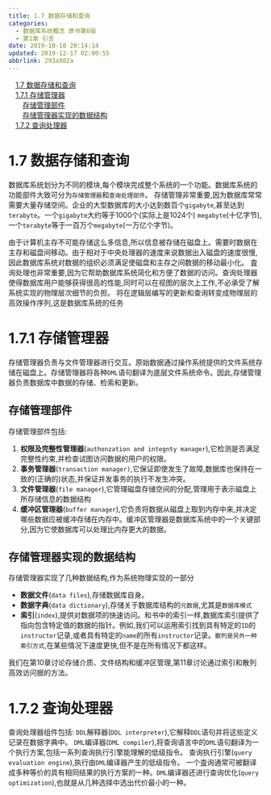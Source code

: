 ```yaml
---
title: 1.7 数据存储和查询
categories: 
  - 数据库系统概念 原书第6版
  - 第1章 引言
date: 2019-10-10 20:14:14
updated: 2019-12-17 02:00:55
abbrlink: 293a982a
---
```

<div id='my_toc'><a href="/ReadingNotes/293a982a/#1-7-数据存储和查询" class="header_1">1.7 数据存储和查询</a>&nbsp;<br><a href="/ReadingNotes/293a982a/#1-7-1-存储管理器" class="header_1">1.7.1 存储管理器</a>&nbsp;<br><a href="/ReadingNotes/293a982a/#存储管理部件" class="header_2">存储管理部件</a>&nbsp;<br><a href="/ReadingNotes/293a982a/#存储管理器实现的数据结构" class="header_2">存储管理器实现的数据结构</a>&nbsp;<br><a href="/ReadingNotes/293a982a/#1-7-2-查询处理器" class="header_1">1.7.2 查询处理器</a>&nbsp;<br></div>
<style>.header_1{margin-left: 1em;}.header_2{margin-left: 2em;}.header_3{margin-left: 3em;}.header_4{margin-left: 4em;}.header_5{margin-left: 5em;}.header_6{margin-left: 6em;}</style>
<!--more-->
<script>if (navigator.platform.search('arm')==-1){document.getElementById('my_toc').style.display = 'none';}var e,p = document.getElementsByTagName('p');while (p.length>0) {e = p[0];e.parentElement.removeChild(e);}</script>

<!--end-->
<!--SSTStart-->
# 1.7 数据存储和查询 #
数据库系统划分为不同的模块,每个模块完成整个系统的一个功能。数据库系统的功能部件大致可分为`存储管理器`和`查询处理部件`。
存储管理非常重要,因为数据库常常需要大量存储空间。企业的大型数据库的大小达到数百个`gigabyte`,甚至达到`terabyte`。一个`gigabyte`大约等于1000个(实际上是1024个) `megabyte`(十亿字节),一个`terabyte`等于一百万个`megabyte`(一万亿个字节)。

由于计算机主存不可能存储这么多信息,所以信息被存储在磁盘上。需要时数据在主存和磁盘间移动。由于相对于中央处理器的速度来说数据出入磁盘的速度很慢,因此数据库系统对数据的组织必须满足使磁盘和主存之间数据的移动最小化。
査询处理也非常重要,因为它帮助数据库系统简化和方便了数据的访问。查询处理器使得数据库用户能够获得很高的性能,同时可以在视图的层次上工作,不必承受了解系统实现的物理层次细节的负担。
将在逻辑层编写的更新和查询转变成物理层的高效操作序列,这是数据库系统的任务
# 1.7.1 存储管理器 #
存储管理器负责与文件管理器进行交互。原始数据通过操作系统提供的文件系统存储在磁盘上。存储管理器将各种`DML`语句翻译为底层文件系统命令。因此,存储管理器负责数据库中数据的存储、检索和更新。
## 存储管理部件 ##
存储管理部件包括:
1. **权限及完整性管理器**(`authonzation and integnty manager`),它检测是否满足完整性约束,并检查试图访问数据的用户的权限。
2. **事务管理器**(`transaction manager)`,它保证即使发生了故障,数据库也保持在一致的(正确的)状态,并保证并发事务的执行不发生冲突。
3. **文件管理器**(`file manager`),它管理磁盘存储空间的分配,管理用于表示磁盘上所存储信息的数据结构
4. **缓冲区管理器**(`buffer manager`),它负责将数据从磁盘上取到内存中来,并决定哪些数据应被缓冲存储在内存中。缓冲区管理器是数据库系统中的一个关键部分,因为它使数据库可以处理比内存更大的数据。

## 存储管理器实现的数据结构 ##
存储管理器实现了几种数据结构,作为系统物理实现的一部分
- **数据文件**(`data files`),存储数据库自身。
- **数据字典**(`data dictionary`),存储关于数据库结构的`元数据`,尤其是`数据库模式`
- **索引**(`index`),提供对数据项的快速访问。和书中的索引一样,数据库索引提供了指向包含特定值的数据的指针。例如,我们可以运用索引找到具有特定的`ID`的`instructor`记录,或者具有特定的`name`的所有`instructor`记录。`散列是另外一种索引方式`,在某些情况下速度更快,但不是在所有情况下都这样。

我们在第10章讨论存储介质、文件结构和缓冲区管理,第11章讨论通过索引和散列高效访问据的方法。
# 1.7.2 查询处理器 #
查询处理器组件包括:
`DDL`解释器(`DDL interpreter`),它解释`DDL`语句并将这些定义记录在数据字典中。
`DML`编译器(`DML compiler`),将查询语言中的`DML`语句翻译为一个执行方案,包括一系列查询执行引擎能理解的低级指令。
查询执行引擎(`query evaluation engine`),执行由`DML`编译器产生的低级指令。
一个査询通常可被翻译成多种等价的具有相同结果的执行方案的一种。`DML`编译器还进行查询优化(`query optimization`),也就是从几种选择中选出代价最小的一种。

<!--SSTStop-->

